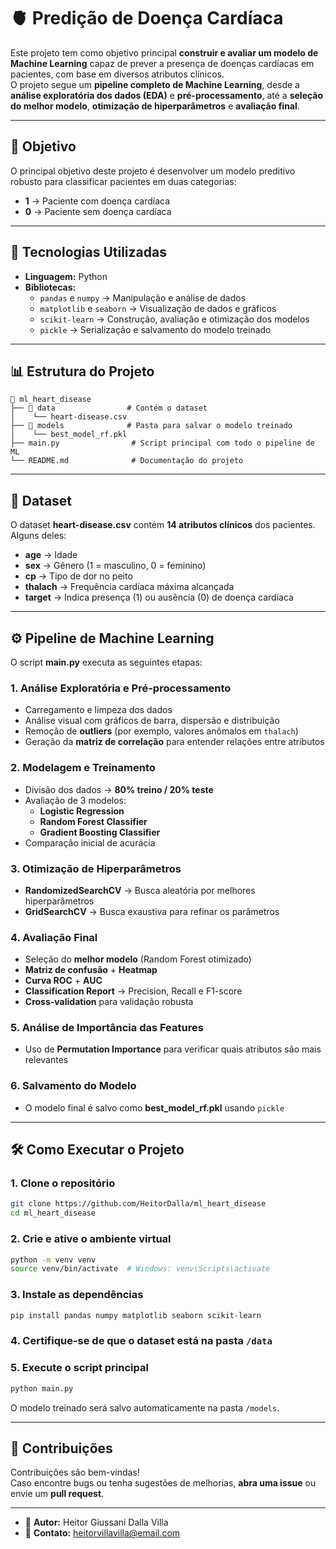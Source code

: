 # 🫀 Predição de Doença Cardíaca

Este projeto tem como objetivo principal **construir e avaliar um modelo de Machine Learning** capaz de prever a presença de doenças cardíacas em pacientes, com base em diversos atributos clínicos.  
O projeto segue um **pipeline completo de Machine Learning**, desde a **análise exploratória dos dados (EDA)** e **pré-processamento**, até a **seleção do melhor modelo**, **otimização de hiperparâmetros** e **avaliação final**.

---

## 🎯 Objetivo
O principal objetivo deste projeto é desenvolver um modelo preditivo robusto para classificar pacientes em duas categorias:

- **1** → Paciente com doença cardíaca
- **0** → Paciente sem doença cardíaca

---

## 🚀 Tecnologias Utilizadas

- **Linguagem:** Python
- **Bibliotecas:**  
  - `pandas` e `numpy` → Manipulação e análise de dados  
  - `matplotlib` e `seaborn` → Visualização de dados e gráficos  
  - `scikit-learn` → Construção, avaliação e otimização dos modelos  
  - `pickle` → Serialização e salvamento do modelo treinado

---

## 📊 Estrutura do Projeto

```
📂 ml_heart_disease
├── 📁 data                # Contém o dataset
│    └── heart-disease.csv
├── 📁 models              # Pasta para salvar o modelo treinado
│    └── best_model_rf.pkl
├── main.py                # Script principal com todo o pipeline de ML
└── README.md              # Documentação do projeto
```

---

## 📁 Dataset

O dataset **heart-disease.csv** contém **14 atributos clínicos** dos pacientes. Alguns deles:

- **age** → Idade  
- **sex** → Gênero (1 = masculino, 0 = feminino)  
- **cp** → Tipo de dor no peito  
- **thalach** → Frequência cardíaca máxima alcançada  
- **target** → Indica presença (1) ou ausência (0) de doença cardíaca

---

## ⚙️ Pipeline de Machine Learning

O script **main.py** executa as seguintes etapas:

### **1. Análise Exploratória e Pré-processamento**
- Carregamento e limpeza dos dados
- Análise visual com gráficos de barra, dispersão e distribuição
- Remoção de **outliers** (por exemplo, valores anômalos em `thalach`)
- Geração da **matriz de correlação** para entender relações entre atributos

### **2. Modelagem e Treinamento**
- Divisão dos dados → **80% treino / 20% teste**
- Avaliação de 3 modelos:
  - **Logistic Regression**
  - **Random Forest Classifier**
  - **Gradient Boosting Classifier**
- Comparação inicial de acurácia

### **3. Otimização de Hiperparâmetros**
- **RandomizedSearchCV** → Busca aleatória por melhores hiperparâmetros  
- **GridSearchCV** → Busca exaustiva para refinar os parâmetros

### **4. Avaliação Final**
- Seleção do **melhor modelo** (Random Forest otimizado)
- **Matriz de confusão** + **Heatmap**
- **Curva ROC** + **AUC**
- **Classification Report** → Precision, Recall e F1-score
- **Cross-validation** para validação robusta

### **5. Análise de Importância das Features**
- Uso de **Permutation Importance** para verificar quais atributos são mais relevantes

### **6. Salvamento do Modelo**
- O modelo final é salvo como **best_model_rf.pkl** usando `pickle`

---

## 🛠️ Como Executar o Projeto

### **1. Clone o repositório**
```bash
git clone https://github.com/HeitorDalla/ml_heart_disease
cd ml_heart_disease
```

### **2. Crie e ative o ambiente virtual**
```bash
python -m venv venv
source venv/bin/activate  # Windows: venv\Scripts\activate
```

### **3. Instale as dependências**
```bash
pip install pandas numpy matplotlib seaborn scikit-learn
```

### **4. Certifique-se de que o dataset está na pasta `/data`**

### **5. Execute o script principal**
```bash
python main.py
```

O modelo treinado será salvo automaticamente na pasta `/models`.

---

## 🤝 Contribuições

Contribuições são bem-vindas!  
Caso encontre bugs ou tenha sugestões de melhorias, **abra uma issue** ou envie um **pull request**.

---

- 📌 **Autor:** Heitor Giussani Dalla Villa
- 📧 **Contato:** heitorvillavilla@email.com  
